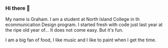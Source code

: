 ### Hi there 👋
My name is Graham. I am a student at North Island College in th ecommunication Design program. I started fresh with code just last year at the ripe old year of... It does not come easy. But it's fun. 

I am a big fan of food, I like music and I like to paint when I get the time.
